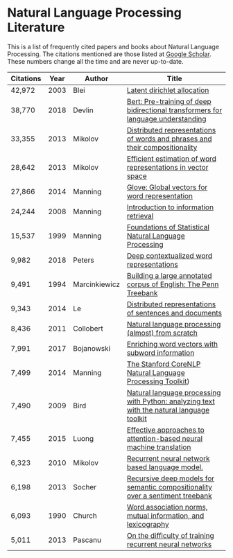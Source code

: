 # Natural Language Processing Literature

This is a list of frequently cited papers and books about Natural Language Processing.
The citations mentioned are those listed at [Google Scholar](https://scholar.google.nl).
These numbers change all the time and are never up-to-date. 

| Citations | Year | Author | Title |
| --------- | ---- | ------ | ----- |
| 42,972 | 2003 | Blei | [Latent dirichlet allocation](https://scholar.google.nl/scholar?q=Latent+dirichlet+allocation) |
| 38,770 | 2018 | Devlin | [Bert: Pre-training of deep bidirectional transformers for language understanding](https://scholar.google.nl/scholar?q=Bert:+Pre-training+of+deep+bidirectional+transformers+for+language+understanding) |
| 33,355 | 2013 | Mikolov | [Distributed representations of words and phrases and their compositionality](https://scholar.google.nl/scholar?q=Distributed+representations+of+words+and+phrases+and+their+compositionality) |
| 28,642 | 2013 | Mikolov | [Efficient estimation of word representations in vector space](https://scholar.google.nl/scholar?q=Efficient+estimation+of+word+representations+in+vector+space) |
| 27,866 | 2014 | Manning | [Glove: Global vectors for word representation](https://scholar.google.nl/scholar?q=Glove:+Global+vectors+for+word+representation) |
| 24,244 | 2008 | Manning | [Introduction to information retrieval](https://scholar.google.nl/scholar?q=Introduction+to+information+retrieval) |
| 15,537 | 1999 | Manning | [Foundations of Statistical Natural Language Processing](https://scholar.google.nl/scholar?q=Foundations+of+Statistical+Natural+Language+Processing) |
|  9,982 | 2018 | Peters | [Deep contextualized word representations](https://scholar.google.nl/scholar?q=Deep+contextualized+word+representations) |
|  9,491 | 1994 | Marcinkiewicz | [Building a large annotated corpus of English: The Penn Treebank](https://scholar.google.nl/scholar?q=Building+a+large+annotated+corpus+of+English:+The+Penn+Treebank) |
|  9,343 | 2014 | Le | [Distributed representations of sentences and documents](https://scholar.google.nl/scholar?q=Distributed+representations+of+sentences+and+documents) | 
|  8,436 | 2011 | Collobert | [Natural language processing (almost) from scratch](https://scholar.google.nl/scholar?q=Natural+language+processing+almost+from+scratch) |
|  7,991 | 2017 | Bojanowski | [Enriching word vectors with subword information](https://scholar.google.nl/scholar?q=Enriching+word+vectors+with+subword+information) |
|  7,499 | 2014 | Manning | [The Stanford CoreNLP Natural Language Processing Toolkit](https://scholar.google.nl/scholar?q=The+Stanford+CoreNLP+Natural+Language+Processing+Toolkit)) |
|  7,490 | 2009 | Bird | [Natural language processing with Python: analyzing text with the natural language toolkit](https://scholar.google.nl/scholar?q=Natural+language+processing+with+Python:+analyzing+text+with+the+natural+language+toolkit) |
|  7,455 | 2015 | Luong | [Effective approaches to attention-based neural machine translation](https://scholar.google.nl/scholar?q=Effective+approaches+to+attention-based+neural+machine+translation) |
|  6,323 | 2010 | Mikolov | [Recurrent neural network based language model.](https://scholar.google.nl/scholar?q=Recurrent+neural+network+based+language+model) |
|  6,198 | 2013 | Socher | [Recursive deep models for semantic compositionality over a sentiment treebank](https://scholar.google.nl/scholar?q=Recursive+deep+models+for+semantic+compositionality+over+a+sentiment+treebank) |
|  6,093 | 1990 | Church | [Word association norms, mutual information, and lexicography](https://scholar.google.nl/scholar?q=Word+association+norms,+mutual+information,+and+lexicography)|
|  5,011 | 2013 | Pascanu | [On the difficulty of training recurrent neural networks](https://scholar.google.nl/scholar?q=On+the+difficulty+of+training+recurrent+neural+networks) |
